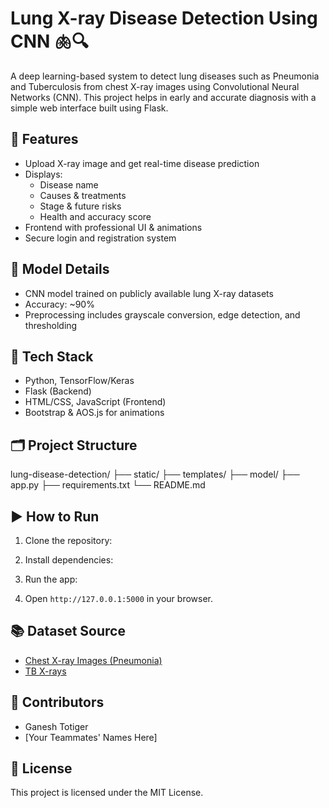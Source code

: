 # Lung X-ray Disease Detection Using CNN 🫁🔍

A deep learning-based system to detect lung diseases such as Pneumonia and Tuberculosis from chest X-ray images using Convolutional Neural Networks (CNN). This project helps in early and accurate diagnosis with a simple web interface built using Flask.

## 🔧 Features

- Upload X-ray image and get real-time disease prediction
- Displays:
  - Disease name
  - Causes & treatments
  - Stage & future risks
  - Health and accuracy score
- Frontend with professional UI & animations
- Secure login and registration system

## 🧠 Model Details

- CNN model trained on publicly available lung X-ray datasets
- Accuracy: ~90%
- Preprocessing includes grayscale conversion, edge detection, and thresholding

## 🚀 Tech Stack

- Python, TensorFlow/Keras
- Flask (Backend)
- HTML/CSS, JavaScript (Frontend)
- Bootstrap & AOS.js for animations

## 🗂️ Project Structure
lung-disease-detection/
├── static/
├── templates/
├── model/
├── app.py
├── requirements.txt
└── README.md

## ▶️ How to Run

1. Clone the repository:

2. Install dependencies:

3. Run the app:

4. Open `http://127.0.0.1:5000` in your browser.

## 📚 Dataset Source

- [Chest X-ray Images (Pneumonia)](https://www.kaggle.com/datasets/paultimothymooney/chest-xray-pneumonia)
- [TB X-rays](https://www.kaggle.com/datasets/shashwatwork/tuberculosis-chest-xray-dataset)

## 🤝 Contributors

- Ganesh Totiger
- [Your Teammates' Names Here]

## 📜 License

This project is licensed under the MIT License.

